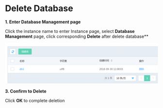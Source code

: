 # Delete Database

**1. Enter **Database Management** page**

Click the instance name to enter Instance page, select **Database Management** page, click corresponding **Delete** after delete database**

![Instance List](../../../../../image/DRDS/db-list.png)

**3. Confirm to Delete**

Click **OK** to complete deletion

